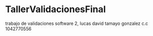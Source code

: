 # TallerValidacionesFinal
trabajo de validaciones software 2, lucas david tamayo gonzalez c.c 1042770556
